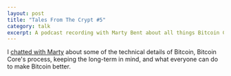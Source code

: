 ```yaml
---
layout: post
title: "Tales From The Crypt #5"
category: talk
excerpt: A podcast recording with Marty Bent about all things Bitcoin Core.
---
```


I [chatted with Marty](https://talesfromthecrypt.libsyn.com/tales-from-the-crypt-5-a-conversation-with-john-newbery)
about some of the technical details of Bitcoin, Bitcoin Core's process, keeping
the long-term in mind, and what everyone can do to make Bitcoin better.
